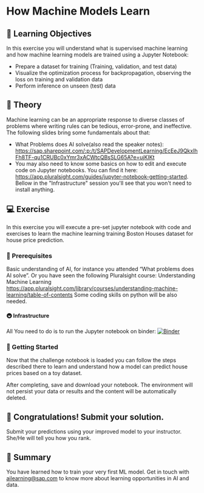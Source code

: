 # How Machine Models Learn

## 🎯 Learning Objectives

In this exercise you will understand what is supervised machine learning and how machine learning models are trained using a Jupyter Notebook:
-	Prepare a dataset for training (Training, validation, and test data)
-	Visualize the optimization process for backpropagation, observing the loss on training and validation data 
-	Perform inference on unseen (test) data

## 🧠 Theory

Machine learning can be an appropriate response to diverse classes of problems where writing rules can be tedious, error-prone, and ineffective. The following slides bring some fundamentals about that:   
-	What Problems does AI solve(also read the speaker notes): https://sap.sharepoint.com/:p:/t/SAPDevelopmentLearning/EcEeJ9QkxIhFh8TF-qu1CRUBc0xYmr3xACWtcQBsSLG65A?e=ujKIKt 
- You may also need to know some basics on how to edit and execute code on Jupyter notebooks. You can find it here: https://app.pluralsight.com/guides/jupyter-notebook-getting-started. Bellow in the "Infrastructure"  session you'll see that you won't need to install anything. 


## 💻 Exercise

In this exercise you will execute a pre-set jupyter notebook with code and exercises to learn the machine learning training Boston Houses dataset for house price prediction.

### 🧰 Prerequisites

Basic understanding of AI, for instance you attended “What problems does AI solve”. Or you have seen the following Pluralsight course: Understanding Machine Learning https://app.pluralsight.com/library/courses/understanding-machine-learning/table-of-contents Some coding skills on python will be also needed.

#### 🚇 Infrastructure

All You need to do is to run the Jupyter notebook on binder:
[![Binder](https://mybinder.org/badge_logo.svg)](https://mybinder.org/v2/gh/aso000/dcom23.git/HEAD?labpath=DCom2023Challenge.ipynb)

### 🚀 Getting Started

Now that the challenge notebook is loaded you can follow the steps described there to learn and understand how a model can predict house prices based on a toy dataset.

After completing, save and download your notebook. The environment will not persist your data or results and the content will be automatically deleted.


## 🙌 Congratulations! Submit your solution.
Submit your predictions using your improved model to your instructor. She/He will tell you how you rank.


## 🏁 Summary

You have learned how to train your very first ML model. Get in touch with ailearning@sap.com to know more about learning opportunities in AI and data.
